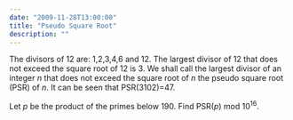 ```yaml
---
date: "2009-11-28T13:00:00"
title: "Pseudo Square Root"
description: ""
---
```


<p>
The divisors of 12 are: 1,2,3,4,6 and 12.
The largest divisor of 12 that does not exceed the square root of 12 is 3.
We shall call the largest divisor of an integer <var>n</var> that does not exceed the square root of <var>n</var> the pseudo square root (PSR) of <var>n</var>.
It can be seen that PSR(3102)=47.
</p>
<p>
Let <var>p</var> be the product of the primes below 190.
Find PSR(<var>p</var>) mod 10<sup>16</sup>.
</p>

